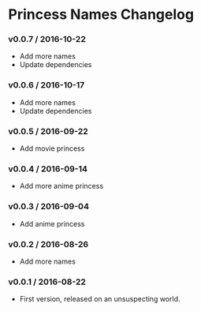 Princess Names Changelog
========================

### v0.0.7 / 2016-10-22

 - Add more names
 - Update dependencies

### v0.0.6 / 2016-10-17

 - Add more names
 - Update dependencies

### v0.0.5 / 2016-09-22

 - Add movie princess

### v0.0.4 / 2016-09-14

 - Add more anime princess

### v0.0.3 / 2016-09-04

 - Add anime princess

### v0.0.2 / 2016-08-26

 - Add more names

### v0.0.1 / 2016-08-22

 - First version, released on an unsuspecting world.
